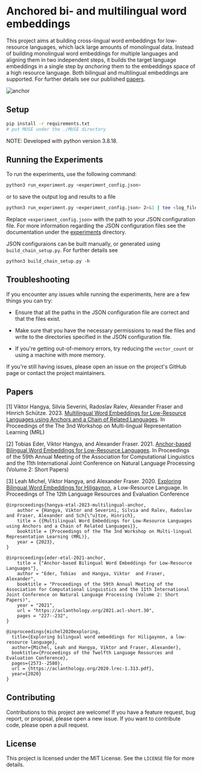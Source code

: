 # Anchored bi- and multilingual word embeddings

This project aims at building cross-lingual word embeddings for low-resource
languages, which lack large amounts of monolingual data. Instead of building
monolingual word embeddings for multiple languages and aligning them in two
independent steps, it builds the target language embeddings in a single step by
*anchoring* them to the embeddings space of a high resource language. Both
bilingual and multilingual embeddings are supported. For further details see
our published [papers](#papers).

![anchor](https://github.com/hangyav/anchor-embeddings/assets/414596/75f59783-5114-47af-a56e-8c774c4d91a7)

## Setup

```bash
pip install -r requirements.txt
# put MUSE under the ./MUSE directory
```

NOTE: Developed with python version 3.8.18.


## Running the Experiments

To run the experiments, use the following command:

```bash
python3 run_experiment.py <experiment_config.json>
```

or to save the output log and results to a file

```bash
python3 run_experiment.py <experiment_config.json> 2>&1 | tee <log_file>
```

Replace `<experiment_config.json>` with the path to your JSON configuration file.
For more information regarding the JSON configuration files see the
documentation under the [experiments](experiments) directory.

JSON configuraions can be built manually, or generated using
`build_chain_setup.py`. For further details see

```
python3 build_chain_setup.py -h
```

## Troubleshooting

If you encounter any issues while running the experiments, here are a few things you can try:

- Ensure that all the paths in the JSON configuration file are correct and that the files exist.

- Make sure that you have the necessary permissions to read the files and write to the directories specified in the JSON configuration file.

- If you're getting out-of-memory errors, try reducing the `vector_count` or using a machine with more memory.

If you're still having issues, please open an issue on the project's GitHub page or contact the project maintainers.

## Papers
[1] Viktor Hangya, Silvia Severini, Radoslav Ralev, Alexander Fraser and Hinrich Schütze. 2023. [Multilingual Word Embeddings for Low-Resource Languages using Anchors and a Chain of Related Languages](#). In Proceedings of the The 3nd Workshop on Multi-lingual Representation Learning (MRL)

[2] Tobias Eder, Viktor Hangya, and Alexander Fraser. 2021. [Anchor-based Bilingual Word Embeddings for Low-Resource Languages](https://aclanthology.org/2021.acl-short.30). In Proceedings of the 59th Annual Meeting of the Association for Computational Linguistics and the 11th International Joint Conference on Natural Language Processing (Volume 2: Short Papers)

[3] Leah Michel, Viktor Hangya, and Alexander Fraser. 2020. [Exploring Bilingual Word Embeddings for Hiligaynon](https://aclanthology.org/2020.lrec-1.313.pdf), a Low-Resource Language. In Proceedings of The 12th Language Resources and Evaluation Conference


```
@inproceedings{hangya-etal-2023-multilingual-anchor,
    author = {Hangya, Viktor and Severini, Silvia and Ralev, Radoslav and Fraser, Alexander and Sch{\"u}tze, Hinrich},
    title = {{Multilingual Word Embeddings for Low-Resource Languages using Anchors and a Chain of Related Languages}},
    booktitle = {Proceedings of the The 3nd Workshop on Multi-lingual Representation Learning (MRL)},
    year = {2023},
}

@inproceedings{eder-etal-2021-anchor,
    title = {"Anchor-based Bilingual Word Embeddings for Low-Resource Languages"},
    author = "Eder, Tobias  and Hangya, Viktor  and Fraser, Alexander",
    booktitle = "Proceedings of the 59th Annual Meeting of the Association for Computational Linguistics and the 11th International Joint Conference on Natural Language Processing (Volume 2: Short Papers)",
    year = "2021",
    url = "https://aclanthology.org/2021.acl-short.30",
    pages = "227--232",
}

@inproceedings{michel2020exploring,
  title={Exploring bilingual word embeddings for Hiligaynon, a low-resource language},
  author={Michel, Leah and Hangya, Viktor and Fraser, Alexander},
  booktitle={Proceedings of the Twelfth Language Resources and Evaluation Conference},
  pages={2573--2580},
  url = {https://aclanthology.org/2020.lrec-1.313.pdf},
  year={2020}
}
```

## Contributing

Contributions to this project are welcome! If you have a feature request, bug
report, or proposal, please open a new issue. If you want to contribute code,
please open a pull request.

## License

This project is licensed under the MIT License. See the `LICENSE` file for more
details.
